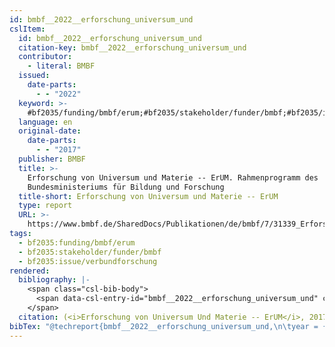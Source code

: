```yaml
---
id: bmbf__2022__erforschung_universum_und
cslItem:
  id: bmbf__2022__erforschung_universum_und
  citation-key: bmbf__2022__erforschung_universum_und
  contributor:
    - literal: BMBF
  issued:
    date-parts:
      - - "2022"
  keyword: >-
    #bf2035/funding/bmbf/erum;#bf2035/stakeholder/funder/bmbf;#bf2035/issue/verbundforschung
  language: en
  original-date:
    date-parts:
      - - "2017"
  publisher: BMBF
  title: >-
    Erforschung von Universum und Materie -- ErUM. Rahmenprogramm des
    Bundesministeriums für Bildung und Forschung
  title-short: Erforschung von Universum und Materie -- ErUM
  type: report
  URL: >-
    https://www.bmbf.de/SharedDocs/Publikationen/de/bmbf/7/31339_Erforschung_von_Universum_und_Materie.pdf?__blob=publicationFile&v=4
tags:
  - bf2035:funding/bmbf/erum
  - bf2035:stakeholder/funder/bmbf
  - bf2035:issue/verbundforschung
rendered:
  bibliography: |-
    <span class="csl-bib-body">
      <span data-csl-entry-id="bmbf__2022__erforschung_universum_und" class="csl-entry"><span class='title'><i><b><span style="font-style:normal;">Erforschung von Universum und Materie -- ErUM. Rahmenprogramm des Bundesministeriums für Bildung und Forschung</span></b></i></span>. <span class='date-bib'>(2022)</span>. BMBF. <span class='URL'><a href='https://www.bmbf.de/SharedDocs/Publikationen/de/bmbf/7/31339_Erforschung_von_Universum_und_Materie.pdf?__blob=publicationFile&#38;v=4'>LINK</a></span> (Original work published 2017)</span>
    </span>
  citation: (<i>Erforschung von Universum Und Materie -- ErUM</i>, 2017/2022)
bibTex: "@techreport{bmbf__2022__erforschung_universum_und,\n\tyear = {2022},\n\tinstitution = {BMBF},\n\ttitle = {Erforschung von {Universum} und {Materie} -- {ErUM}. {Rahmenprogramm} des {Bundesministeriums} f{\\\" u}r {Bildung} und {Forschung}},\n\turl = {https://www.bmbf.de/SharedDocs/Publikationen/de/bmbf/7/31339_Erforschung_von_Universum_und_Materie.pdf?__blob=publicationFile&v=4},\n}\n\n"
---
```

